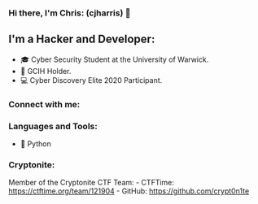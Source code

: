 
### Hi there, I'm Chris: (cjharris) 👋

## I'm a Hacker and Developer:
- 🎓 Cyber Security Student at the University of Warwick.
- 📜 GCIH Holder.
- 💻 Cyber Discovery Elite 2020 Participant.


### Connect with me:

[Twitter]: https://www.twitter.com/cjharris2332 "Twitter"
[LinkedIn]: https://www.linkedin.com/in/christopher-harris-8921701b5/ "LinkedIn"
[Instagram]: https://www.instagram.com/cjharris.ch "Instagram"
[GitHub]: https://www.github.com/cjharris18 "GitHub"

### Languages and Tools:

- 🐍 Python


### Cryptonite:
Member of the Cryptonite CTF Team:
    - CTFTime: https://ctftime.org/team/121904
    - GitHub:  https://github.com/crypt0n1te
